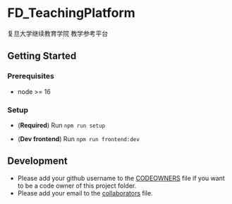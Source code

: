 # FD_TeachingPlatform

复旦大学继续教育学院 教学参考平台

## Getting Started

### Prerequisites

- node >= 16

### Setup

- (**Required**) Run `npm run setup`

- (**Dev frontend**) Run `npm run frontend:dev`

## Development

- Please add your github username to the [CODEOWNERS](.github/CODEOWNERS) file if you want to be a code owner of this project folder.
- Please add your email to the [collaborators](collaborators.md) file.
